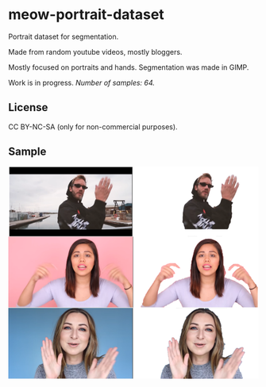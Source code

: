 # meow-portrait-dataset

Portrait dataset for segmentation.

Made from random youtube videos, mostly bloggers.

Mostly focused on portraits and hands. Segmentation was made in GIMP.

Work is in progress. *Number of samples: 64.*

## License

CC BY-NC-SA (only for non-commercial purposes). 

## Sample

![Sample](samples.png?raw=true "Sample")
